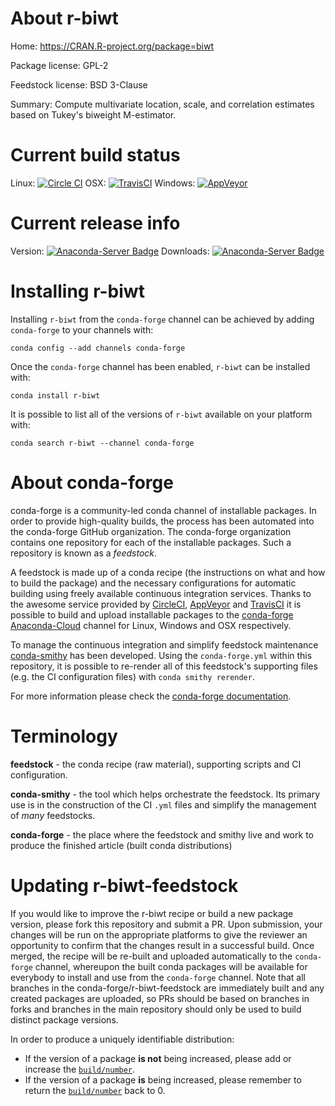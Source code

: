 About r-biwt
============

Home: https://CRAN.R-project.org/package=biwt

Package license: GPL-2

Feedstock license: BSD 3-Clause

Summary: Compute multivariate location, scale, and correlation estimates based on Tukey's biweight M-estimator.



Current build status
====================

Linux: [![Circle CI](https://circleci.com/gh/conda-forge/r-biwt-feedstock.svg?style=shield)](https://circleci.com/gh/conda-forge/r-biwt-feedstock)
OSX: [![TravisCI](https://travis-ci.org/conda-forge/r-biwt-feedstock.svg?branch=master)](https://travis-ci.org/conda-forge/r-biwt-feedstock)
Windows: [![AppVeyor](https://ci.appveyor.com/api/projects/status/github/conda-forge/r-biwt-feedstock?svg=True)](https://ci.appveyor.com/project/conda-forge/r-biwt-feedstock/branch/master)

Current release info
====================
Version: [![Anaconda-Server Badge](https://anaconda.org/conda-forge/r-biwt/badges/version.svg)](https://anaconda.org/conda-forge/r-biwt)
Downloads: [![Anaconda-Server Badge](https://anaconda.org/conda-forge/r-biwt/badges/downloads.svg)](https://anaconda.org/conda-forge/r-biwt)

Installing r-biwt
=================

Installing `r-biwt` from the `conda-forge` channel can be achieved by adding `conda-forge` to your channels with:

```
conda config --add channels conda-forge
```

Once the `conda-forge` channel has been enabled, `r-biwt` can be installed with:

```
conda install r-biwt
```

It is possible to list all of the versions of `r-biwt` available on your platform with:

```
conda search r-biwt --channel conda-forge
```


About conda-forge
=================

conda-forge is a community-led conda channel of installable packages.
In order to provide high-quality builds, the process has been automated into the
conda-forge GitHub organization. The conda-forge organization contains one repository
for each of the installable packages. Such a repository is known as a *feedstock*.

A feedstock is made up of a conda recipe (the instructions on what and how to build
the package) and the necessary configurations for automatic building using freely
available continuous integration services. Thanks to the awesome service provided by
[CircleCI](https://circleci.com/), [AppVeyor](http://www.appveyor.com/)
and [TravisCI](https://travis-ci.org/) it is possible to build and upload installable
packages to the [conda-forge](https://anaconda.org/conda-forge)
[Anaconda-Cloud](http://docs.anaconda.org/) channel for Linux, Windows and OSX respectively.

To manage the continuous integration and simplify feedstock maintenance
[conda-smithy](http://github.com/conda-forge/conda-smithy) has been developed.
Using the ``conda-forge.yml`` within this repository, it is possible to re-render all of
this feedstock's supporting files (e.g. the CI configuration files) with ``conda smithy rerender``.

For more information please check the [conda-forge documentation](https://conda-forge.org/docs/).

Terminology
===========

**feedstock** - the conda recipe (raw material), supporting scripts and CI configuration.

**conda-smithy** - the tool which helps orchestrate the feedstock.
                   Its primary use is in the construction of the CI ``.yml`` files
                   and simplify the management of *many* feedstocks.

**conda-forge** - the place where the feedstock and smithy live and work to
                  produce the finished article (built conda distributions)


Updating r-biwt-feedstock
=========================

If you would like to improve the r-biwt recipe or build a new
package version, please fork this repository and submit a PR. Upon submission,
your changes will be run on the appropriate platforms to give the reviewer an
opportunity to confirm that the changes result in a successful build. Once
merged, the recipe will be re-built and uploaded automatically to the
`conda-forge` channel, whereupon the built conda packages will be available for
everybody to install and use from the `conda-forge` channel.
Note that all branches in the conda-forge/r-biwt-feedstock are
immediately built and any created packages are uploaded, so PRs should be based
on branches in forks and branches in the main repository should only be used to
build distinct package versions.

In order to produce a uniquely identifiable distribution:
 * If the version of a package **is not** being increased, please add or increase
   the [``build/number``](http://conda.pydata.org/docs/building/meta-yaml.html#build-number-and-string).
 * If the version of a package **is** being increased, please remember to return
   the [``build/number``](http://conda.pydata.org/docs/building/meta-yaml.html#build-number-and-string)
   back to 0.